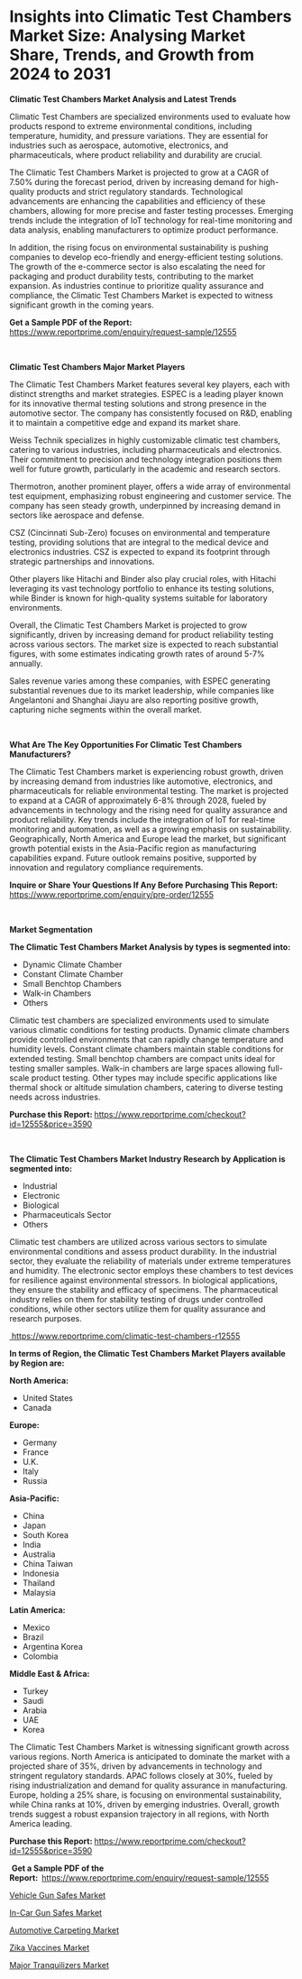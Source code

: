 <p><h1>Insights into Climatic Test Chambers Market Size: Analysing Market Share, Trends, and Growth from 2024 to 2031</h1></p><p><strong>Climatic Test Chambers Market Analysis and Latest Trends</strong></p>
<p><p>Climatic Test Chambers are specialized environments used to evaluate how products respond to extreme environmental conditions, including temperature, humidity, and pressure variations. They are essential for industries such as aerospace, automotive, electronics, and pharmaceuticals, where product reliability and durability are crucial.</p><p>The Climatic Test Chambers Market is projected to grow at a CAGR of 7.50% during the forecast period, driven by increasing demand for high-quality products and strict regulatory standards. Technological advancements are enhancing the capabilities and efficiency of these chambers, allowing for more precise and faster testing processes. Emerging trends include the integration of IoT technology for real-time monitoring and data analysis, enabling manufacturers to optimize product performance.</p><p>In addition, the rising focus on environmental sustainability is pushing companies to develop eco-friendly and energy-efficient testing solutions. The growth of the e-commerce sector is also escalating the need for packaging and product durability tests, contributing to the market expansion. As industries continue to prioritize quality assurance and compliance, the Climatic Test Chambers Market is expected to witness significant growth in the coming years.</p></p>
<p><strong>Get a Sample PDF of the Report:&nbsp;</strong> <a href="https://www.reportprime.com/enquiry/request-sample/12555">https://www.reportprime.com/enquiry/request-sample/12555</a></p>
<p>&nbsp;</p>
<p><strong>Climatic Test Chambers Major Market Players</strong></p>
<p><p>The Climatic Test Chambers Market features several key players, each with distinct strengths and market strategies. ESPEC is a leading player known for its innovative thermal testing solutions and strong presence in the automotive sector. The company has consistently focused on R&D, enabling it to maintain a competitive edge and expand its market share.</p><p>Weiss Technik specializes in highly customizable climatic test chambers, catering to various industries, including pharmaceuticals and electronics. Their commitment to precision and technology integration positions them well for future growth, particularly in the academic and research sectors.</p><p>Thermotron, another prominent player, offers a wide array of environmental test equipment, emphasizing robust engineering and customer service. The company has seen steady growth, underpinned by increasing demand in sectors like aerospace and defense.</p><p>CSZ (Cincinnati Sub-Zero) focuses on environmental and temperature testing, providing solutions that are integral to the medical device and electronics industries. CSZ is expected to expand its footprint through strategic partnerships and innovations.</p><p>Other players like Hitachi and Binder also play crucial roles, with Hitachi leveraging its vast technology portfolio to enhance its testing solutions, while Binder is known for high-quality systems suitable for laboratory environments.</p><p>Overall, the Climatic Test Chambers Market is projected to grow significantly, driven by increasing demand for product reliability testing across various sectors. The market size is expected to reach substantial figures, with some estimates indicating growth rates of around 5-7% annually.</p><p>Sales revenue varies among these companies, with ESPEC generating substantial revenues due to its market leadership, while companies like Angelantoni and Shanghai Jiayu are also reporting positive growth, capturing niche segments within the overall market.</p></p>
<p>&nbsp;</p>
<p><strong>What Are The Key Opportunities For Climatic Test Chambers Manufacturers?</strong></p>
<p><p>The Climatic Test Chambers market is experiencing robust growth, driven by increasing demand from industries like automotive, electronics, and pharmaceuticals for reliable environmental testing. The market is projected to expand at a CAGR of approximately 6-8% through 2028, fueled by advancements in technology and the rising need for quality assurance and product reliability. Key trends include the integration of IoT for real-time monitoring and automation, as well as a growing emphasis on sustainability. Geographically, North America and Europe lead the market, but significant growth potential exists in the Asia-Pacific region as manufacturing capabilities expand. Future outlook remains positive, supported by innovation and regulatory compliance requirements.</p></p>
<p><strong>Inquire or Share Your Questions If Any Before Purchasing This Report:</strong> <a href="https://www.reportprime.com/enquiry/pre-order/12555">https://www.reportprime.com/enquiry/pre-order/12555</a></p>
<p>&nbsp;</p>
<p><strong>Market Segmentation</strong></p>
<p><strong>The Climatic Test Chambers Market Analysis by types is segmented into:</strong></p>
<p><ul><li>Dynamic Climate Chamber</li><li>Constant Climate Chamber</li><li>Small Benchtop Chambers</li><li>Walk-in Chambers</li><li>Others</li></ul></p>
<p><p>Climatic test chambers are specialized environments used to simulate various climatic conditions for testing products. Dynamic climate chambers provide controlled environments that can rapidly change temperature and humidity levels. Constant climate chambers maintain stable conditions for extended testing. Small benchtop chambers are compact units ideal for testing smaller samples. Walk-in chambers are large spaces allowing full-scale product testing. Other types may include specific applications like thermal shock or altitude simulation chambers, catering to diverse testing needs across industries.</p></p>
<p><strong>Purchase this Report:&nbsp;</strong><a href="https://www.reportprime.com/checkout?id=12555&price=3590">https://www.reportprime.com/checkout?id=12555&price=3590</a></p>
<p>&nbsp;</p>
<p><strong>The Climatic Test Chambers Market Industry Research by Application is segmented into:</strong></p>
<p><ul><li>Industrial</li><li>Electronic</li><li>Biological</li><li>Pharmaceuticals Sector</li><li>Others</li></ul></p>
<p><p>Climatic test chambers are utilized across various sectors to simulate environmental conditions and assess product durability. In the industrial sector, they evaluate the reliability of materials under extreme temperatures and humidity. The electronic sector employs these chambers to test devices for resilience against environmental stressors. In biological applications, they ensure the stability and efficacy of specimens. The pharmaceutical industry relies on them for stability testing of drugs under controlled conditions, while other sectors utilize them for quality assurance and research purposes.</p></p>
<p><a href="https://www.reportprime.com/climatic-test-chambers-r12555">&nbsp;https://www.reportprime.com/climatic-test-chambers-r12555</a></p>
<p><strong>In terms of Region, the Climatic Test Chambers Market Players available by Region are:</strong></p>
<p>
    <p> <strong> North America: </strong>
        <ul>
            <li>United States</li>
            <li>Canada</li>
        </ul>
        </p> 
    <p> <strong> Europe: </strong>
        <ul>
            <li>Germany</li>
            <li>France</li>
            <li>U.K.</li>
            <li>Italy</li>
            <li>Russia</li>
        </ul>
        </p> 
    <p> <strong> Asia-Pacific: </strong>
        <ul>
            <li>China</li>
            <li>Japan</li>
            <li>South Korea</li>
            <li>India</li>
            <li>Australia</li>
            <li>China Taiwan</li>
            <li>Indonesia</li>
            <li>Thailand</li>
            <li>Malaysia</li>
        </ul>
        </p> 
    <p> <strong> Latin America: </strong>
        <ul>
            <li>Mexico</li>
            <li>Brazil</li>
            <li>Argentina Korea</li>
            <li>Colombia</li>
        </ul>
        </p> 
    <p> <strong> Middle East & Africa: </strong>
        <ul>
            <li>Turkey</li>
            <li>Saudi</li>
            <li>Arabia</li>
            <li>UAE</li>
            <li>Korea</li>
        </ul>
    </p>
    </p>
<p><p>The Climatic Test Chambers Market is witnessing significant growth across various regions. North America is anticipated to dominate the market with a projected share of 35%, driven by advancements in technology and stringent regulatory standards. APAC follows closely at 30%, fueled by rising industrialization and demand for quality assurance in manufacturing. Europe, holding a 25% share, is focusing on environmental sustainability, while China ranks at 10%, driven by emerging industries. Overall, growth trends suggest a robust expansion trajectory in all regions, with North America leading.</p></p>
<p><strong>Purchase this Report: </strong><a href="https://www.reportprime.com/checkout?id=12555&price=3590">https://www.reportprime.com/checkout?id=12555&price=3590</a></p>
<p>&nbsp;<strong>Get a Sample PDF of the Report:&nbsp;&nbsp;</strong><a href="https://www.reportprime.com/enquiry/request-sample/12555">https://www.reportprime.com/enquiry/request-sample/12555</a></p>
<p><strong></strong></p>
<p><p><a href="https://issuu.com/reportprime-2/docs/vehicle-gun-safes-market-size-2030._6fd4178c4e507b">Vehicle Gun Safes Market</a></p><p><a href="https://issuu.com/reportprime-2/docs/in-car-gun-safes-market-size-2030.p_4d4edc745079e4">In-Car Gun Safes Market</a></p><p><a href="https://medium.com/@avnhan99_20208/what-innovations-are-shaping-the-automotive-carpeting-market-3e50af273d85">Automotive Carpeting Market</a></p><p><a href="https://www.linkedin.com/pulse/global-zika-vaccines-market-product-type-application-region-pqwie?trackingId=1%2FFQkcKnRTeBhBpvXXSr2w%3D%3D">Zika Vaccines Market</a></p><p><a href="https://www.linkedin.com/pulse/global-major-tranquilizers-market-analysis-trends-forecasts-px6he?trackingId=cHfDGZeySC6wk8qZbPxf9A%3D%3D">Major Tranquilizers Market</a></p></p>